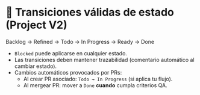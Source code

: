 # 🔁 Transiciones válidas de estado (Project V2)

Backlog → Refined → Todo → In Progress → Ready → Done

- `Blocked` puede aplicarse en cualquier estado.
- Las transiciones deben mantener trazabilidad (comentario automático al cambiar estado).
- Cambios automáticos provocados por PRs:
    - Al crear PR asociado: `Todo → In Progress` (si aplica tu flujo).
    - Al mergear PR: mover a `Done` **cuando** cumpla criterios QA.